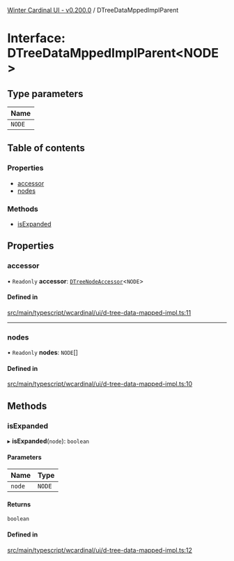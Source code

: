 [Winter Cardinal UI - v0.200.0](../index.md) / DTreeDataMppedImplParent

# Interface: DTreeDataMppedImplParent<NODE\>

## Type parameters

| Name |
| :------ |
| `NODE` |

## Table of contents

### Properties

- [accessor](DTreeDataMppedImplParent.md#accessor)
- [nodes](DTreeDataMppedImplParent.md#nodes)

### Methods

- [isExpanded](DTreeDataMppedImplParent.md#isexpanded)

## Properties

### accessor

• `Readonly` **accessor**: [`DTreeNodeAccessor`](DTreeNodeAccessor.md)<`NODE`\>

#### Defined in

[src/main/typescript/wcardinal/ui/d-tree-data-mapped-impl.ts:11](https://github.com/winter-cardinal/winter-cardinal-ui/blob/v0.200.0/src/main/typescript/wcardinal/ui/d-tree-data-mapped-impl.ts#L11)

___

### nodes

• `Readonly` **nodes**: `NODE`[]

#### Defined in

[src/main/typescript/wcardinal/ui/d-tree-data-mapped-impl.ts:10](https://github.com/winter-cardinal/winter-cardinal-ui/blob/v0.200.0/src/main/typescript/wcardinal/ui/d-tree-data-mapped-impl.ts#L10)

## Methods

### isExpanded

▸ **isExpanded**(`node`): `boolean`

#### Parameters

| Name | Type |
| :------ | :------ |
| `node` | `NODE` |

#### Returns

`boolean`

#### Defined in

[src/main/typescript/wcardinal/ui/d-tree-data-mapped-impl.ts:12](https://github.com/winter-cardinal/winter-cardinal-ui/blob/v0.200.0/src/main/typescript/wcardinal/ui/d-tree-data-mapped-impl.ts#L12)
